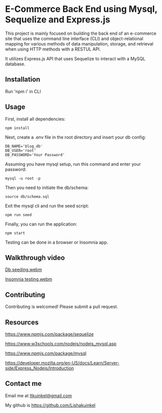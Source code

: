 # E-Commerce Back End using Mysql, Sequelize and Express.js

This project is mainly focused on building the back end of an e-commerce site that uses the command line interface (CLI) and object-relational mapping for various methods of data manipulation, storage, and retrieval when using HTTP methods with a RESTUL API.

It utilizes Express.js API that uses Sequelize to interact with a MySQL database.


## Installation

Run 'npm i' in CLI

## Usage

First, install all dependencies:
```
npm install
```
Next, create a .env file in the root directory and insert your db config:
```
DB_NAME='blog_db'
DB_USER='root'
DB_PASSWORD='Your Password'
```
Assuming you have mysql setup, run this command and enter your password:
```
mysql -u root -p
```
Then you need to initiate the db/schema:
```
source db/schema.sql
```
Exit the mysql cli and run the seed script:
```
npm run seed
```
Finally, you can run the application:
```
npm start
```

Testing can be done in a browser or Insomnia app. 


## Walkthrough video
[Db seeding.webm](https://github.com/Lishakuinkel/E-commerce-site-using-Express.js/assets/130411719/bdedbb49-5039-4817-88f7-8f1af6228ff4)

[Insomnia testing.webm](https://github.com/Lishakuinkel/E-commerce-site-using-Express.js/assets/130411719/e51d9736-0e1d-4b85-bff3-ff3086d53b09)


## Contributing
Contributing is welcomed! Please submit a pull request.


## Resources

https://www.npmjs.com/package/sequelize

https://www.w3schools.com/nodejs/nodejs_mysql.asp

https://www.npmjs.com/package/mysql

https://developer.mozilla.org/en-US/docs/Learn/Server-side/Express_Nodejs/Introduction


## Contact me
Email me at ltkuinkel@gmail.com

My github is https://github.com/Lishakuinkel
